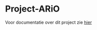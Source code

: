 # Project-ARiO


Voor documentatie over dit project zie [hier](https://weareyou.github.io/project-ario/)

